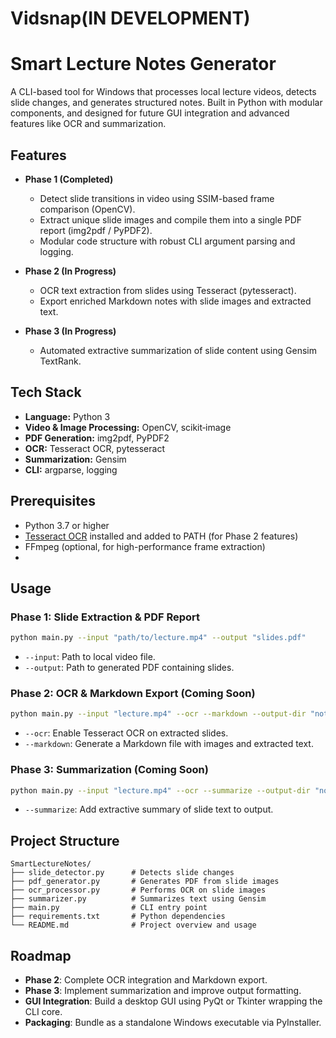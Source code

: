 # Vidsnap(IN DEVELOPMENT)
# Smart Lecture Notes Generator

A CLI-based tool for Windows that processes local lecture videos, detects slide changes, and generates structured notes. Built in Python with modular components, and designed for future GUI integration and advanced features like OCR and summarization.

## Features

* **Phase 1 (Completed)**

  * Detect slide transitions in video using SSIM-based frame comparison (OpenCV).
  * Extract unique slide images and compile them into a single PDF report (img2pdf / PyPDF2).
  * Modular code structure with robust CLI argument parsing and logging.

* **Phase 2 (In Progress)**

  * OCR text extraction from slides using Tesseract (pytesseract).
  * Export enriched Markdown notes with slide images and extracted text.

* **Phase 3 (In Progress)**

  * Automated extractive summarization of slide content using Gensim TextRank.

## Tech Stack

* **Language:** Python 3
* **Video & Image Processing:** OpenCV, scikit‑image
* **PDF Generation:** img2pdf, PyPDF2
* **OCR:** Tesseract OCR, pytesseract
* **Summarization:** Gensim
* **CLI:** argparse, logging

## Prerequisites

* Python 3.7 or higher
* [Tesseract OCR](https://github.com/tesseract-ocr/tesseract) installed and added to PATH (for Phase 2 features)
* FFmpeg (optional, for high-performance frame extraction)
* 
## Usage

### Phase 1: Slide Extraction & PDF Report

```bash
python main.py --input "path/to/lecture.mp4" --output "slides.pdf"
```

* `--input`: Path to local video file.
* `--output`: Path to generated PDF containing slides.

### Phase 2: OCR & Markdown Export (Coming Soon)

```bash
python main.py --input "lecture.mp4" --ocr --markdown --output-dir "notes/"
```

* `--ocr`: Enable Tesseract OCR on extracted slides.
* `--markdown`: Generate a Markdown file with images and extracted text.

### Phase 3: Summarization (Coming Soon)

```bash
python main.py --input "lecture.mp4" --ocr --summarize --output-dir "notes/"
```

* `--summarize`: Add extractive summary of slide text to output.

## Project Structure

```
SmartLectureNotes/
├── slide_detector.py      # Detects slide changes
├── pdf_generator.py       # Generates PDF from slide images
├── ocr_processor.py       # Performs OCR on slide images
├── summarizer.py          # Summarizes text using Gensim
├── main.py                # CLI entry point
├── requirements.txt       # Python dependencies
└── README.md              # Project overview and usage
```

## Roadmap

* **Phase 2**: Complete OCR integration and Markdown export.
* **Phase 3**: Implement summarization and improve output formatting.
* **GUI Integration**: Build a desktop GUI using PyQt or Tkinter wrapping the CLI core.
* **Packaging**: Bundle as a standalone Windows executable via PyInstaller.
